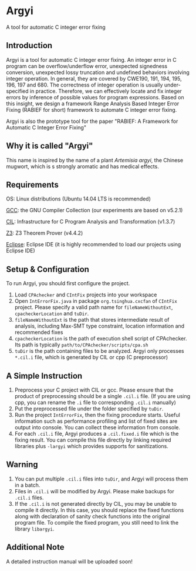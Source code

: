 # Argyi
A tool for automatic C integer error fixing

Introduction
------------
Argyi is a tool for automatic C integer error fixing. An integer error in C program can be overflow/underflow error, unexpected signedness conversion, unexpected lossy truncation and undefined behaviors involving integer operation.
In general, they are covered by CWE190, 191, 194, 195, 196, 197 and 680. The correctness of integer operation is usually under-specified in practice. 
Therefore, we can effectively locate and fix integer errors by inference of possible values for program expressions. Based on this insight, we design a framework
Range Analysis Based Integer Error Fixing (RABIEF for short) framework to automate C integer error fixing.

Argyi is also the prototype tool for the paper "RABIEF: A Framework for Automatic C Integer Error Fixing"

Why it is called "Argyi"
------------------------
This name is inspired by the name of a plant *Artemisia argyi*, the Chinese mugwort, which is s strongly aromatic and has medical effects.

Requirements
------------
OS: Linux distributions (Ubuntu 14.04 LTS is recommended)

[GCC](https://gcc.gnu.org/): the GNU Compiler Collection (our experiments are based on v5.2.1)

[CIL](https://www.cs.berkeley.edu/~necula/cil/): Infrastructure for C Program Analysis and Transformation (v1.3.7)

[Z3](https://github.com/Z3Prover/z3): Z3 Theorem Prover (v4.4.2)

[Eclipse](https://eclipse.org/mars/): Eclipse IDE (it is highly recommended to load our projects using Eclipse IDE)

Setup & Configuration
---------------------
To run Argyi, you should first configure the project.

1. Load `CPAchecker` and `CIntFix` projects into your workspace
2. Open `IntErrorFix.java` in package `org.tsinghua.cxcfan` of `CIntFix` project. Please specify a valid path name for `fileNameWithoutExt`, `cpacheckerLocation` and `tuDir`. 
  1. `fileNameWithoutExt` is the path that stores intermediate result of analysis, including Max-SMT type constraint, location information and recommended fixes
  2. `cpacheckerLocation` is the path of execution shell script of CPAchecker. Its path is typically `path/to/CPAchecker/scripts/cpa.sh`
  3. `tuDir` is the path containing files to be analyzed. Argyi only processes `*.cil.i` file, which is generated by CIL or cpp (C preprocessor)

A Simple Instruction
--------------------
1. Preprocess your C project with CIL or gcc. Please ensure that the product of preprocessing should be a single `.cil.i` file. (If you are using cpp, you can rename the `.i` file to corresponding `.cil.i` manually)
2. Put the preprocessed file under the folder specified by `tuDir`. 
3. Run the project `IntErrorFix`, then the fixing procedure starts. Useful information such as performance profiling and list of fixed sites are output into console. You can collect these information from console.
4. For each `.cil.i` file, Argyi produces a `.cil.fixed.i` file which is the fixing result. You can compile this file directly by linking required libraries plus `-largyi` which provides supports for sanitizations.

Warning
-------
1. You can put multiple `.cil.i` files into `tuDir`, and Argyi will process them in a batch.
2. Files in `.cil.i` will be modified by Argyi. Please make backups for `.cil.i` files.
3. If the `.cil.i` is not generated directly by CIL, you may be unable to compile it directly. In this case, you should replace the fixed functions along with declaration of sanity check functions into the original program file. To compile the fixed program, you still need to link the library `libargyi`.

Additional Note
---------------
A detailed instruction manual will be uploaded soon!
